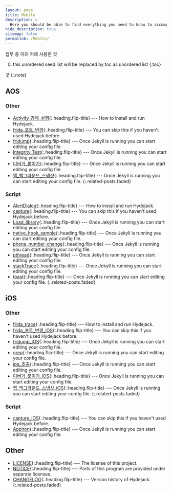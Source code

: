 ```yaml
---
layout: page
title: Mobile
description: >
  Here you should be able to find everything you need to know to accomplish the most common tasks when blogging with Hydejack.
hide_description: true
sitemap: false
permalink: /Mobile/
---
```


업무 중 이래 저래 사용한 것

0. this unordered seed list will be replaced by toc as unordered list
{:toc}

굿
{:.note}


## AOS
### Other
* [Activity_강제_실행]{:.heading.flip-title} --- How to install and run Hydejack.
* [frida_포트_변경]{:.heading.flip-title} --- You can skip this if you haven't used Hydejack before.
* [fridump]{:.heading.flip-title} --- Once Jekyll is running you can start editing your config file.
* [Integrity_Test]{:.heading.flip-title} --- Once Jekyll is running you can start editing your config file.
* [디버거_붙이기]{:.heading.flip-title} --- Once Jekyll is running you can start editing your config file.
* [앱_백그라운드_스냅샷]{:.heading.flip-title} --- Once Jekyll is running you can start editing your config file.
{:.related-posts.faded}

### Script
* [AlertDialog]{:.heading.flip-title} --- How to install and run Hydejack.
* [capture]{:.heading.flip-title} --- You can skip this if you haven't used Hydejack before.
* [Load_library]{:.heading.flip-title} --- Once Jekyll is running you can start editing your config file.
* [native_hook_sample]{:.heading.flip-title} --- Once Jekyll is running you can start editing your config file.
* [phone_number_change]{:.heading.flip-title} --- Once Jekyll is running you can start editing your config file.
* [pthread]{:.heading.flip-title} --- Once Jekyll is running you can start editing your config file.
* [stackTrace]{:.heading.flip-title} --- Once Jekyll is running you can start editing your config file.
* [toast]{:.heading.flip-title} --- Once Jekyll is running you can start editing your config file.
{:.related-posts.faded}

## iOS
### Other
* [frida_trace]{:.heading.flip-title} --- How to install and run Hydejack.
* [frida_포트_변경_iOS]{:.heading.flip-title} --- You can skip this if you haven't used Hydejack before.
* [fridump_iOS]{:.heading.flip-title} --- Once Jekyll is running you can start editing your config file.
* [grep]{:.heading.flip-title} --- Once Jekyll is running you can start editing your config file.
* [ipa_추출]{:.heading.flip-title} --- Once Jekyll is running you can start editing your config file.
* [디버거_붙이기_iOS]{:.heading.flip-title} --- Once Jekyll is running you can start editing your config file.
* [앱_백그라운드_스냅샷_iOS]{:.heading.flip-title} --- Once Jekyll is running you can start editing your config file.
{:.related-posts.faded}

### Script
* [capture_iOS]{:.heading.flip-title} --- You can skip this if you haven't used Hydejack before.
* [Appiron]{:.heading.flip-title} --- Once Jekyll is running you can start editing your config file.


## Other
* [LICENSE]{:.heading.flip-title} --- The license of this project.
* [NOTICE]{:.heading.flip-title} --- Parts of this program are provided under separate licenses.
* [CHANGELOG]{:.heading.flip-title} --- Version history of Hydejack.
{:.related-posts.faded}

[Activity_강제_실행]: /AOS/Activity_강제_실행.md
[frida_포트_변경]: /AOS/frida_포트_변경.md
[fridump]: /AOS/fridump.md
[Integrity_Test]: /AOS/Integrity_Test.md
[디버거_붙이기]: /AOS/디버거_붙이기.md
[앱_백그라운드_스냅샷]: /AOS/앱_백그라운드_스냅샷.md
[AlertDialog]: /AOS/Script/AlertDialog.md
[capture]: /AOS/Script/capture.md
[Load_library]: /AOS/Script/Load_library.md
[native_hook_sample]: /AOS/Script/native_hook_sample.md
[phone_number_change]: /AOS/Script/phone_number_change.md
[pthread]: /AOS/Script/pthread.md
[stackTrace]: /AOS/Script/stackTrace.md
[toast]: /AOS/Script/toast.md


[frida_trace]: /iOS/frida_trace.md
[frida_포트_변경_iOS]: /iOS/frida_포트_변경.md
[fridump_iOS]: /iOS/fridump.md
[grep]: /iOS/grep.md
[ipa_추출]: /iOS/ipa_추출.md
[디버거_붙이기_iOS]: /iOS/디버거_붙이기.md
[앱_백그라운드_스냅샷_iOS]: /iOS/앱_백그라운드_스냅샷.md
[capture_iOS]: /iOS/Script/capture.md
[Appiron]: /iOS/Script/AppIron.md


[LICENSE]: ../LICENSE.md
[NOTICE]: ../NOTICE.md
[CHANGELOG]: ../CHANGELOG.md
